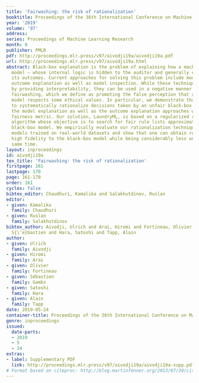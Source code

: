 ```yaml
---
title: 'Fairwashing: the risk of rationalization'
booktitle: Proceedings of the 36th International Conference on Machine Learning
year: '2019'
volume: '97'
address: 
series: Proceedings of Machine Learning Research
month: 0
publisher: PMLR
pdf: http://proceedings.mlr.press/v97/aivodji19a/aivodji19a.pdf
url: http://proceedings.mlr.press/v97/aivodji19a.html
abstract: Black-box explanation is the problem of explaining how a machine learning
  model – whose internal logic is hidden to the auditor and generally complex – produces
  its outcomes. Current approaches for solving this problem include model explanation,
  outcome explanation as well as model inspection. While these techniques can be beneficial
  by providing interpretability, they can be used in a negative manner to perform
  fairwashing, which we define as promoting the false perception that a machine learning
  model respects some ethical values. In particular, we demonstrate that it is possible
  to systematically rationalize decisions taken by an unfair black-box model using
  the model explanation as well as the outcome explanation approaches with a given
  fairness metric. Our solution, LaundryML, is based on a regularized rule list enumeration
  algorithm whose objective is to search for fair rule lists approximating an unfair
  black-box model. We empirically evaluate our rationalization technique on black-box
  models trained on real-world datasets and show that one can obtain rule lists with
  high fidelity to the black-box model while being considerably less unfair at the
  same time.
layout: inproceedings
id: aivodji19a
tex_title: 'Fairwashing: the risk of rationalization'
firstpage: 161
lastpage: 170
page: 161-170
order: 161
cycles: false
bibtex_editor: Chaudhuri, Kamalika and Salakhutdinov, Ruslan
editor:
- given: Kamalika
  family: Chaudhuri
- given: Ruslan
  family: Salakhutdinov
bibtex_author: Aivodji, Ulrich and Arai, Hiromi and Fortineau, Olivier and Gambs,
  S{\'e}bastien and Hara, Satoshi and Tapp, Alain
author:
- given: Ulrich
  family: Aivodji
- given: Hiromi
  family: Arai
- given: Olivier
  family: Fortineau
- given: Sébastien
  family: Gambs
- given: Satoshi
  family: Hara
- given: Alain
  family: Tapp
date: 2019-05-24
container-title: Proceedings of the 36th International Conference on Machine Learning
genre: inproceedings
issued:
  date-parts:
  - 2019
  - 5
  - 24
extras:
- label: Supplementary PDF
  link: http://proceedings.mlr.press/v97/aivodji19a/aivodji19a-supp.pdf
# Format based on citeproc: http://blog.martinfenner.org/2013/07/30/citeproc-yaml-for-bibliographies/
---
```

